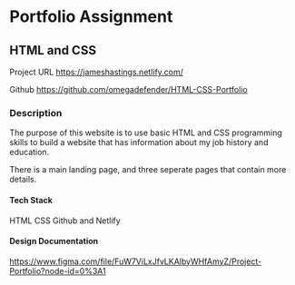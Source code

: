 # Portfolio Assignment
## **HTML and CSS**

Project URL
https://jameshastings.netlify.com/

Github
https://github.com/omegadefender/HTML-CSS-Portfolio

### **Description**

The purpose of this website is to use basic HTML and CSS programming skills to build a website that has information about my job history and education.

There is a main landing page, and three seperate pages that contain more details.

#### Tech Stack
HTML CSS Github and Netlify

#### Design Documentation
https://www.figma.com/file/FuW7ViLxJfvLKAlbyWHfAmyZ/Project-Portfolio?node-id=0%3A1
